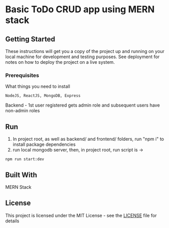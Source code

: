 # Basic ToDo CRUD app using MERN stack



## Getting Started

These instructions will get you a copy of the project up and running on your local machine for development and testing purposes. See deployment for notes on how to deploy the project on a live system.

### Prerequisites

What things you need to install

```
NodeJS, ReactJS, MongoDB, Express
```

Backend - 1st user registered gets admin role and subsequent users have non-admin roles

## Run
1. In project root, as well as backend/ and frontend/ folders, run "npm i" to install package dependencies
2. run local mongodb server, then, in project root, run script is -> 
```
npm run start:dev
```

## Built With

MERN Stack

## License

This project is licensed under the MIT License - see the [LICENSE](LICENSE) file for details

